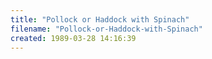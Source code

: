 ```yaml
---
title: "Pollock or Haddock with Spinach"
filename: "Pollock-or-Haddock-with-Spinach"
created: 1989-03-28 14:16:39
---
```

